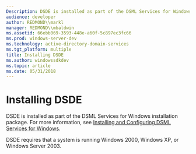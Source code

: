 ```yaml
---
Description: DSDE is installed as part of the DSML Services for Windows installation package. For more information, see Installing and Configuring DSML Services for Windows.
audience: developer
author: REDMOND\\markl
manager: REDMOND\\mbaldwin
ms.assetid: 66ebb069-3593-448e-a60f-5c897ec3fc66
ms.prod: windows-server-dev
ms.technology: active-directory-domain-services
ms.tgt_platform: multiple
title: Installing DSDE
ms.author: windowssdkdev
ms.topic: article
ms.date: 05/31/2018
---
```


# Installing DSDE

DSDE is installed as part of the DSML Services for Windows installation package. For more information, see [Installing and Configuring DSML Services for Windows](https://msdn.microsoft.com/library/aa813626).

DSDE requires that a system is running Windows 2000, Windows XP, or Windows Server 2003.

 

 




